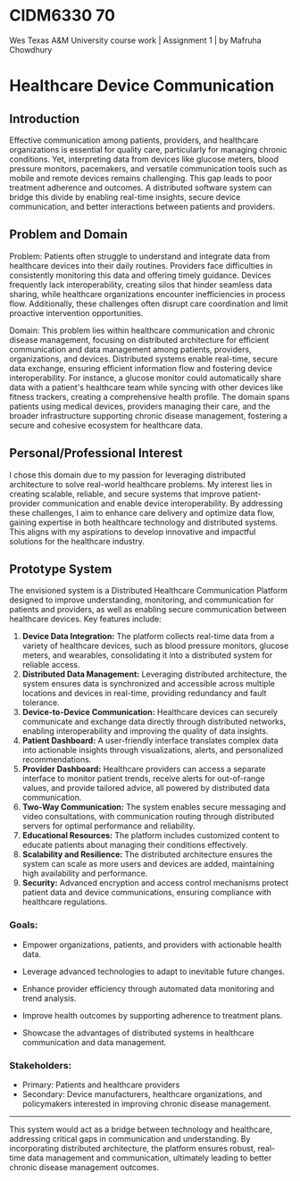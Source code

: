 # CIDM6330 70 #
Wes Texas A&amp;M University course work | Assignment 1 | by Mafruha Chowdhury

 # Healthcare Device Communication #

## Introduction ##

Effective communication among patients, providers, and healthcare organizations is essential for quality care, particularly for managing chronic conditions. Yet, interpreting data from devices like glucose meters, blood pressure monitors, pacemakers, and versatile communication tools such as mobile and remote devices remains challenging. This gap leads to poor treatment adherence and outcomes. A distributed software system can bridge this divide by enabling real-time insights, secure device communication, and better interactions between patients and providers.

## Problem and Domain ##


Problem: Patients often struggle to understand and integrate data from healthcare devices into their daily routines. Providers face difficulties in consistently monitoring this data and offering timely guidance. Devices frequently lack interoperability, creating silos that hinder seamless data sharing, while healthcare organizations encounter inefficiencies in process flow. Additionally, these challenges often disrupt care coordination and limit proactive intervention opportunities.

Domain: This problem lies within healthcare communication and chronic disease management, focusing on distributed architecture for efficient communication and data management among patients, providers, organizations, and devices. Distributed systems enable real-time, secure data exchange, ensuring efficient information flow and fostering device interoperability. For instance, a glucose monitor could automatically share data with a patient's healthcare team while syncing with other devices like fitness trackers, creating a comprehensive health profile. The domain spans patients using medical devices, providers managing their care, and the broader infrastructure supporting chronic disease management, fostering a secure and cohesive ecosystem for healthcare data.

## Personal/Professional Interest ##

I chose this domain due to my passion for leveraging distributed architecture to solve real-world healthcare problems. My interest lies in creating scalable, reliable, and secure systems that improve patient-provider communication and enable device interoperability. By addressing these challenges, I aim to enhance care delivery and optimize data flow, gaining expertise in both healthcare technology and distributed systems. This aligns with my aspirations to develop innovative and impactful solutions for the healthcare industry.


## Prototype System ##

The envisioned system is a Distributed Healthcare Communication Platform designed to improve understanding, monitoring, and communication for patients and providers, as well as enabling secure communication between healthcare devices. Key features include:

1.	**Device Data Integration:** The platform collects real-time data from a variety of healthcare devices, such as blood pressure monitors, glucose meters, and wearables, consolidating it into a distributed system for reliable access.
2.	**Distributed Data Management:** Leveraging distributed architecture, the system ensures data is synchronized and accessible across multiple locations and devices in real-time, providing redundancy and fault tolerance.
3.	**Device-to-Device Communication:** Healthcare devices can securely communicate and exchange data directly through distributed networks, enabling interoperability and improving the quality of data insights.
4.	**Patient Dashboard:** A user-friendly interface translates complex data into actionable insights through visualizations, alerts, and personalized recommendations.
5.	**Provider Dashboard:** Healthcare providers can access a separate interface to monitor patient trends, receive alerts for out-of-range values, and provide tailored advice, all powered by distributed data communication.
6.	**Two-Way Communication:** The system enables secure messaging and video consultations, with communication routing through distributed servers for optimal performance and reliability.
7.	**Educational Resources:** The platform includes customized content to educate patients about managing their conditions effectively.
8.	**Scalability and Resilience:** The distributed architecture ensures the system can scale as more users and devices are added, maintaining high availability and performance.
9.	**Security:** Advanced encryption and access control mechanisms protect patient data and device communications, ensuring compliance with healthcare regulations.


### Goals: ###

* Empower organizations, patients, and providers with actionable health data.

* Leverage advanced technologies to adapt to inevitable future changes.

* Enhance provider efficiency through automated data monitoring and trend analysis.

* Improve health outcomes by supporting adherence to treatment plans.

* Showcase the advantages of distributed systems in healthcare communication and data management.


### Stakeholders: ###
*	Primary: Patients and healthcare providers
*	Secondary: Device manufacturers, healthcare organizations, and policymakers interested in improving chronic disease management.

-------------------------------------------------------------------------------------------------------------

This system would act as a bridge between technology and healthcare, addressing critical gaps in communication and understanding. By incorporating distributed architecture, the platform ensures robust, real-time data management and communication, ultimately leading to better chronic disease management outcomes.
